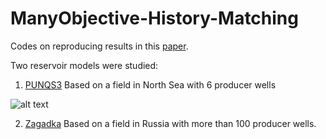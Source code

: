 # ManyObjective-History-Matching

Codes on reproducing results in this [paper].


Two reservoir models were studied:

1. [PUNQS3] Based on a field in North Sea with 6 producer wells

![alt text](https://github.com/jcohut/ManyObjective-History-Matching/images/punqs3.png "PUNQS3 Reservoir Model")


2. [Zagadka] Based on a field in Russia with more than 100 producer wells.


[paper]: https://ieeexplore.ieee.org/document/7850215
[PUNQS3]: https://www.imperial.ac.uk/earth-science/research/research-groups/perm/standard-models/eclipse-dataset/
[Zagadka]: https://ieeexplore.ieee.org/document/7850215

